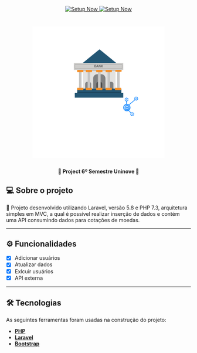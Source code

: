 <p align="center">
  <a href="http://lms.setupnow.com.br" target="_blank">
    <img alt="Setup Now" src="https://img.shields.io/badge/Feito%20por-Setup%20Now-%237519C1">
    <img alt="Setup Now" src="https://img.shields.io/badge/Acessar-%237519C1">
  </a>
 
</p>
<h1 align="center">
    <a href="https:/lms.setupnow.com.br" target="_blank">
    <img alt="Setup Now" title="#NextLevelWeek" src="./public/bank_setup.png" width="360px"/>
    </a>
</h1>

<h4 align="center"> 
	🚧  Project 6º Semestre Uninove 🚧
</h4>

## 💻 Sobre o projeto

🧭 Projeto desenvolvido utilizando Laravel, versão 5.8 e PHP 7.3, arquitetura simples em MVC, a qual é possível realizar inserção de dados e contém uma API consumindo dados para cotações de moedas.

---

## ⚙️ Funcionalidades

- [x] Adicionar usuários
- [x] Atualizar dados
- [x] Exlcuir usuários
- [x] API externa

---

## 🛠 Tecnologias

As seguintes ferramentas foram usadas na construção do projeto:

- **[PHP](https://www.php.net/manual/pt_BR/intro-whatis.php)**
- **[Laravel](https://laravel.com/)**
- **[Bootstrap](https://getbootstrap.com/)**